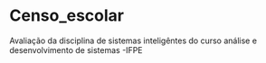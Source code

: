 # Censo_escolar
Avaliação da disciplina de sistemas inteligêntes do curso análise e desenvolvimento de sistemas -IFPE 

